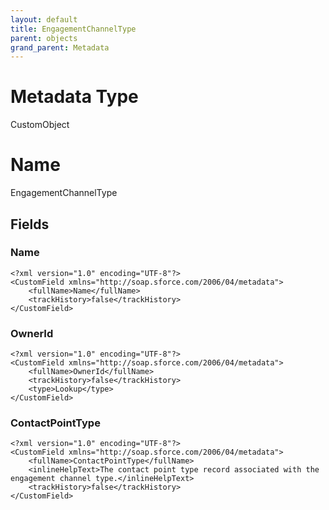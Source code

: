 ```yaml
---
layout: default
title: EngagementChannelType
parent: objects
grand_parent: Metadata
---
```

# Metadata Type
CustomObject

# Name
EngagementChannelType
## Fields
### Name

```
<?xml version="1.0" encoding="UTF-8"?>
<CustomField xmlns="http://soap.sforce.com/2006/04/metadata">
    <fullName>Name</fullName>
    <trackHistory>false</trackHistory>
</CustomField>
```
### OwnerId

```
<?xml version="1.0" encoding="UTF-8"?>
<CustomField xmlns="http://soap.sforce.com/2006/04/metadata">
    <fullName>OwnerId</fullName>
    <trackHistory>false</trackHistory>
    <type>Lookup</type>
</CustomField>
```
### ContactPointType

```
<?xml version="1.0" encoding="UTF-8"?>
<CustomField xmlns="http://soap.sforce.com/2006/04/metadata">
    <fullName>ContactPointType</fullName>
    <inlineHelpText>The contact point type record associated with the engagement channel type.</inlineHelpText>
    <trackHistory>false</trackHistory>
</CustomField>
```
